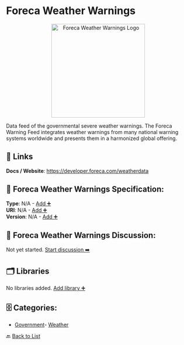 # Foreca Weather Warnings
<p align="center">
    <img width="256" src="https://raw.githubusercontent.com/apis-list/apis-list/main/apis/foreca-weather-warnings/logo_256x256.png" alt="Foreca Weather Warnings Logo"/>
</p>
Data feed of the governmental severe weather warnings. The Foreca Warning Feed integrates weather warnings from many national warning systems worldwide and presents them in a harmonized global offering.

##  🔗 Links
**Docs / Website**: https://developer.foreca.com/weatherdata

## 🧬 Foreca Weather Warnings Specification:
**Type**: N/A - [Add ➕](https://github.com/apis-list/apis-list/edit/main/apis/foreca-weather-warnings/foreca-weather-warnings.yaml)  
**URI**: N/A - [Add ➕](https://github.com/apis-list/apis-list/edit/main/apis/foreca-weather-warnings/foreca-weather-warnings.yaml)  
**Version**: N/A - [Add ➕](https://github.com/apis-list/apis-list/edit/main/apis/foreca-weather-warnings/foreca-weather-warnings.yaml)

## 💬 Foreca Weather Warnings Discussion:
Not yet started. [Start discussion ➡️](https://github.com/apis-list/apis-list/discussions/new)

## 🗂️ Libraries

No libraries added. [Add library ➕](https://github.com/apis-list/apis-list/edit/main/apis/foreca-weather-warnings/foreca-weather-warnings.yaml)    


## 🗄️ Categories:
- [Government](https://github.com/apis-list/apis-list#government-)- [Weather](https://github.com/apis-list/apis-list#weather-)

🔙  [Back to List](https://github.com/apis-list/apis-list)
